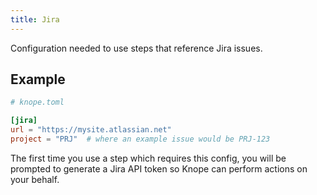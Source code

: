 ```yaml
---
title: Jira
---
```


Configuration needed to use steps that reference Jira issues.

## Example

```toml
# knope.toml

[jira]
url = "https://mysite.atlassian.net"
project = "PRJ"  # where an example issue would be PRJ-123
```

The first time you use a step which requires this config,
you will be prompted to generate a Jira API token so Knope can perform actions on your behalf.
